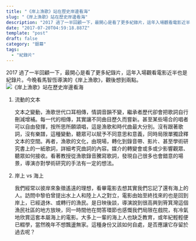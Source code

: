 ```yaml
---
title: "《岸上漁歌》站在歷史岸邊看海"
slug: "《岸上漁歌》站在歷史岸邊看海"
description: "2017 過了一半回顧一下，最開心是看了更多紀錄片，這年入場觀看電影近半也是紀錄片。今晚看馬智恆導演的《岸上漁歌》，觀後想到兩點。"
date: "2017-07-20T04:59:18.887Z"
template: "post"
draft: false
category: "銀幕"
tags:
  - "紀錄片"
---
```


2017 過了一半回顧一下，最開心是看了更多紀錄片，這年入場觀看電影近半也是紀錄片。今晚看馬智恆導演的《岸上漁歌》，觀後想到兩點。 ![《岸上漁歌》站在歷史岸邊看海](media/1_kgNqCadK2-bqNR9-fE5A2Q.jpeg)

1. 流動的文本

   文本之變動，漁歌世代口耳相傳，情調音韻不變，繼承者歷代卻會把歌詞自行刪減增補。每一代的相傳，其實讓不同曲目歷久而嘗新。甚至某些場合的唱者可以自由發揮，按所思所願頌唱，這是漁歌和時代曲最大分別。沒有跟著歌詞，沒有樂譜，這種變動，聽眾可以賦予不同意思和意義，同時局限單獨詮釋文本的空間。再者，漁歌的文化，由現場，轉化到錄音帶、影片、甚至學術研究書上的一紙歌詞，詳細考究曲詞的內容。媒介的轉變會或多或少影響觀眾、聽眾如何接收。看著教授從漁歌錄音騰寫歌詞，發現自己很多也會錯意的場景，導演亦對學術研究的手法有一定的想法。

2. 岸上 vs 海上

   我們經常以彼岸來象徵遙遠的理想，看畢電影去想其實我們忘記了還有海上的人。訪問中黎伯曾提出水上人和陸上人之對立，電影由始至終找來的也是回到岸上，已經退休、或轉行的漁民。是日映後談，導演說到很高興到筲箕灣這個漁民社區的地方放映，同一時間他在問答環節也感慨我們局限在戲院，有冷氣地欣賞這套本屬海上的電影。大多上一輩的海上人也缺乏教育，或年紀輕輕便已輟學，當然晚年不想飄盪無家。這種身份又該如何自處，是否應讓它存留於過去呢？
